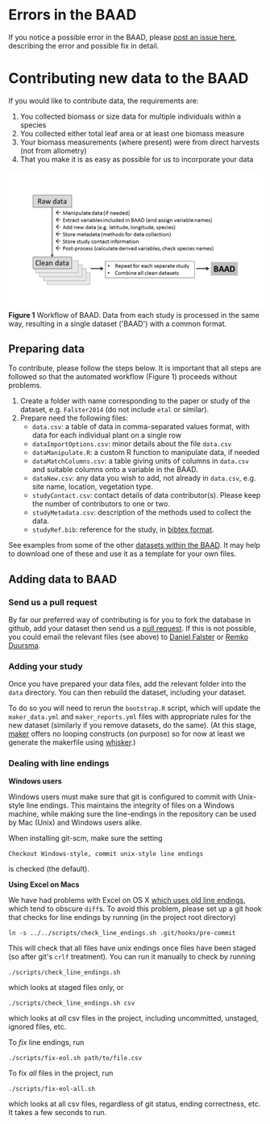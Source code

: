 # Errors in the BAAD

If you notice a possible error in the BAAD, please [post an issue here](https://github.com/dfalster/baad/issues), describing the error and possible fix in detail.

# Contributing new data to the BAAD

If you would like to contribute data, the requirements are:

1. You collected biomass or size data for multiple individuals within a species
2. You collected either total leaf area or at least one biomass measure
3. Your biomass measurements (where present) were from direct harvests (not from allometry)
4. That you make it is as easy as possible for us to incorporate your data

![baadworkflow](../ms/Figure2.png)
**Figure 1** Workflow of BAAD. Data from each study is processed in the same way, resulting in a single dataset ('BAAD') with a common format.


## Preparing data

To contribute, please follow the steps below. It is important that all steps are followed so that the automated workflow (Figure 1) proceeds without problems.

1) Create a folder with name corresponding to the paper or study of the dataset, e.g. `Falster2014` (do not include `etal` or similar).
2) Prepare need the following files:
	- `data.csv`: a table of data in comma-separated values format, with data for each individual plant on a single row
	- `dataImportOptions.csv`: minor details about the file `data.csv`
	- `dataManipulate.R`: a custom R function to manipulate data, if needed
	- `dataMatchColumns.csv`: a table giving units of columns in `data.csv` and suitable columns onto a variable in the BAAD.
	- `dataNew.csv`: any data you wish to add, not already in `data.csv`, e.g. site name, location, vegetation type.
	- `studyContact.csv`: contact details of data contributor(s). Please keep the number of contributors to one or two.
	- `studyMetadata.csv`: description of the methods used to collect the data.
	- `studyRef.bib`: reference for the study, in [bibtex format](http://en.wikipedia.org/wiki/BibTeX#Examples).

See examples from some of the other [datasets within the BAAD](https://github.com/dfalster/baad/tree/master/data). It may help to download one of these and use it as a template for your own files. 


## Adding data to BAAD

### Send us a pull request

By far our preferred way of contributing is for you to fork the database in github, add your dataset then send us a [pull request](https://help.github.com/articles/using-pull-requests/). If this is not possible, you could email the relevant files (see above) to [Daniel Falster](http://web.science.mq.edu.au/directory/listing/person.htm?id=dfalster) or [Remko Duursma](http://pubapps.uws.edu.au/teldir/personprocess.php?9764).

### Adding your study

Once you have prepared your data files, add the relevant folder into the `data` directory. You can then rebuild the dataset, including your dataset.

To do so you will need to rerun the `bootstrap.R` script, which will update the `maker_data.yml` and `maker_reports.yml` files with appropriate rules for the new dataset (similarly if you remove datasets, do the same). (At this stage, [maker](https://github.com/richfitz/maker) offers no looping constructs (on purpose) so for now at least we generate the makerfile using [whisker](https://github.com/edwindj/whisker).)

### Dealing with line endings

**Windows users**

Windows users must make sure that git is configured to commit with Unix-style line endings. This maintains the integrity of files on a Windows machine, while making sure the line-endings in the repository can be used by Mac (Unix) and Windows users alike.

When installing git-scm, make sure the setting

    Checkout Windows-style, commit unix-style line endings

is checked (the default).

**Using Excel on Macs**

We have had problems with Excel on OS X [which uses old line endings](http://developmentality.wordpress.com/2010/12/06/excel-2008-for-macs-csv-bug/), which tend to obscure `diff`s.  To avoid this problem, please set up a git hook that checks for line endings by running (in the project root directory)

```
ln -s ../../scripts/check_line_endings.sh .git/hooks/pre-commit
```

This will check that all files have unix endings once files have been staged (so after git's `crlf` treatment).  You can run it manually to check by running

```
./scripts/check_line_endings.sh
```

which looks at staged files only, or

```
./scripts/check_line_endings.sh csv
```

which looks at *all* csv files in the project, including uncommitted, unstaged, ignored files, etc.

To *fix* line endings, run

```
./scripts/fix-eol.sh path/to/file.csv
```
To fix *all* files in the project, run

```
./scripts/fix-eol-all.sh
```

which looks at all csv files, regardless of git status, ending correctness, etc.  It takes a few seconds to run.
